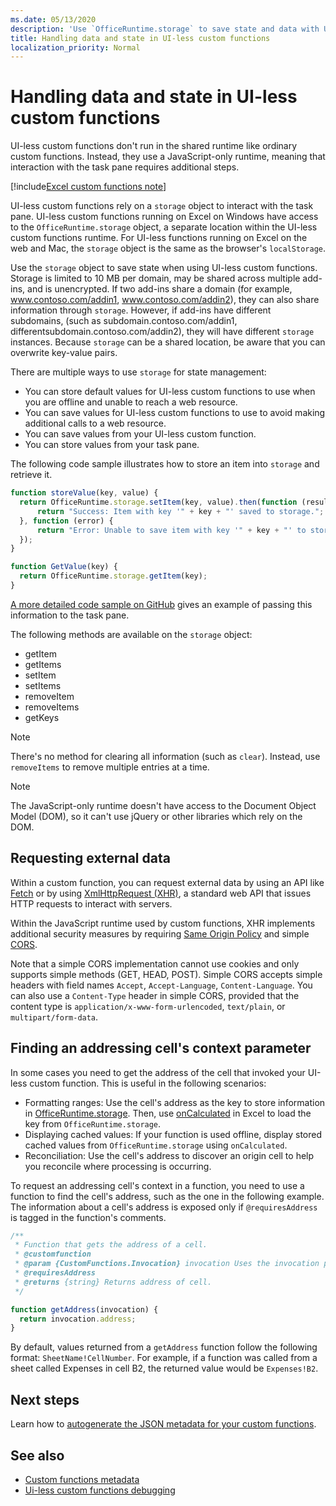 ```yaml
---
ms.date: 05/13/2020
description: 'Use `OfficeRuntime.storage` to save state and data with UI-less custom functions.' 
title: Handling data and state in UI-less custom functions
localization_priority: Normal
---
```


# Handling data and state in UI-less custom functions

UI-less custom functions don't run in the shared runtime like ordinary custom functions. Instead, they use a JavaScript-only runtime, meaning that interaction with the task pane requires additional steps.

[!include[Excel custom functions note](../includes/excel-custom-functions-note.md)]

UI-less custom functions rely on a `storage` object to interact with the task pane. UI-less custom functions running on Excel on Windows have access to the `OfficeRuntime.storage` object, a separate location within the UI-less custom functions runtime. For UI-less functions running on Excel on the web and Mac, the `storage` object is the same as the browser's `localStorage`.

Use the `storage` object to save state when using UI-less custom functions. Storage is limited to 10 MB per domain, may be shared across multiple add-ins, and is unencrypted. If two add-ins share a domain (for example, www.contoso.com/addin1, www.contoso.com/addin2), they can also share information through `storage`. However, if add-ins have different subdomains, (such as subdomain.contoso.com/addin1, differentsubdomain.contoso.com/addin2), they will have different `storage` instances. Because `storage` can be a shared location, be aware that you can overwrite key-value pairs.

There are multiple ways to use `storage` for state management:

- You can store default values for UI-less custom functions to use when you are offline and unable to reach a web resource.
- You can save values for UI-less custom functions to use to avoid making additional calls to a web resource.
- You can save values from your UI-less custom function.
- You can store values from your task pane.

The following code sample illustrates how to store an item into `storage` and retrieve it.

```js
function storeValue(key, value) {
  return OfficeRuntime.storage.setItem(key, value).then(function (result) {
      return "Success: Item with key '" + key + "' saved to storage.";
  }, function (error) {
      return "Error: Unable to save item with key '" + key + "' to storage. " + error;
  });
}

function GetValue(key) {
  return OfficeRuntime.storage.getItem(key);
}
```

[A more detailed code sample on GitHub](https://github.com/OfficeDev/PnP-OfficeAddins/tree/master/Excel-custom-functions/AsyncStorage) gives an example of passing this information to the task pane.

The following methods are available on the `storage` object:

- getItem
- getItems
- setItem
- setItems
- removeItem
- removeItems
- getKeys

> [!NOTE]
There's no method for clearing all information (such as `clear`). Instead, use `removeItems` to remove multiple entries at a time.

> [!NOTE]
> The JavaScript-only runtime doesn't have access to the Document Object Model (DOM), so it can't use jQuery or other libraries which rely on the DOM.

## Requesting external data

Within a custom function, you can request external data by using an API like [Fetch](https://developer.mozilla.org/en-US/docs/Web/API/Fetch_API) or by using [XmlHttpRequest (XHR)](https://developer.mozilla.org/en-US/docs/Web/API/XMLHttpRequest), a standard web API that issues HTTP requests to interact with servers.

Within the JavaScript runtime used by custom functions, XHR implements additional security measures by requiring [Same Origin Policy](https://developer.mozilla.org/en-US/docs/Web/Security/Same-origin_policy) and simple [CORS](https://www.w3.org/TR/cors/).

Note that a simple CORS implementation cannot use cookies and only supports simple methods (GET, HEAD, POST). Simple CORS accepts simple headers with field names `Accept`, `Accept-Language`, `Content-Language`. You can also use a `Content-Type` header in simple CORS, provided that the content type is `application/x-www-form-urlencoded`, `text/plain`, or `multipart/form-data`.

## Finding an addressing cell's context parameter

In some cases you need to get the address of the cell that invoked your UI-less custom function. This is useful in the following scenarios:

- Formatting ranges: Use the cell's address as the key to store information in [OfficeRuntime.storage](../excel/custom-functions-runtime.md#storing-and-accessing-data). Then, use [onCalculated](/javascript/api/excel/excel.worksheet#oncalculated) in Excel to load the key from `OfficeRuntime.storage`.
- Displaying cached values: If your function is used offline, display stored cached values from `OfficeRuntime.storage` using `onCalculated`.
- Reconciliation: Use the cell's address to discover an origin cell to help you reconcile where processing is occurring.

To request an addressing cell's context in a function, you need to use a function to find the cell's address, such as the one in the following example. The information about a cell's address is exposed only if `@requiresAddress` is tagged in the function's comments.

```js
/**
 * Function that gets the address of a cell.
 * @customfunction
 * @param {CustomFunctions.Invocation} invocation Uses the invocation parameter present in each cell.
 * @requiresAddress
 * @returns {string} Returns address of cell.
 */

function getAddress(invocation) {
  return invocation.address;
}
```

By default, values returned from a `getAddress` function follow the following format: `SheetName!CellNumber`. For example, if a function was called from a sheet called Expenses in cell B2, the returned value would be `Expenses!B2`.

## Next steps
Learn how to [autogenerate the JSON metadata for your custom functions](custom-functions-json-autogeneration.md).

## See also

* [Custom functions metadata](custom-functions-json.md)
* [Ui-less custom functions debugging](custom-functions-debugging.md)
